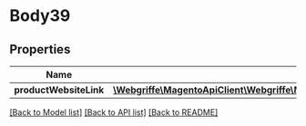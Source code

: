 # Body39

## Properties
Name | Type | Description | Notes
------------ | ------------- | ------------- | -------------
**productWebsiteLink** | [**\Webgriffe\MagentoApiClient\Webgriffe\MagentoApiClient\Model\CatalogDataProductWebsiteLinkInterface**](CatalogDataProductWebsiteLinkInterface.md) |  | 

[[Back to Model list]](../README.md#documentation-for-models) [[Back to API list]](../README.md#documentation-for-api-endpoints) [[Back to README]](../README.md)


